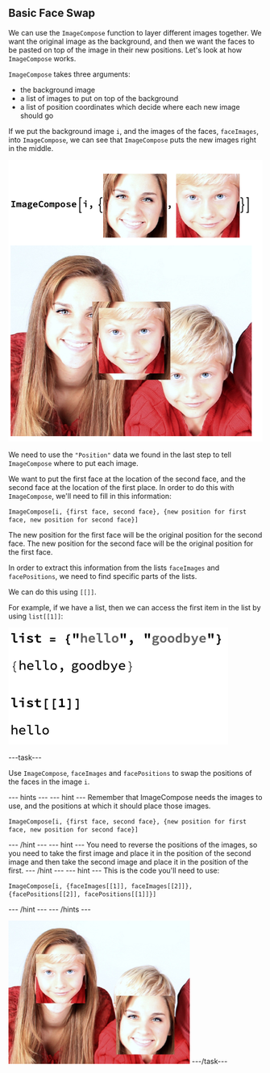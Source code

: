 ## Basic Face Swap

We can use the `ImageCompose` function to layer different images together. We want the original image as the background, and then we want the faces to be pasted on top of the image in their new positions. Let's look at how `ImageCompose` works.

`ImageCompose` takes three arguments:
+ the background image
+ a list of images to put on top of the background
+ a list of position coordinates which decide where each new image should go

If we put the background image `i`, and the images of the faces, `faceImages`, into `ImageCompose`, we can see that `ImageCompose` puts the new images right in the middle.

![ImageCompose](images/imagecompose2.png)

We need to use the `"Position"` data we found in the last step to tell `ImageCompose` where to put each image.

We want to put the first face at the location of the second face, and the second face at the location of the first place. In order to do this with `ImageCompose`, we'll need to fill in this information:

```
ImageCompose[i, {first face, second face}, {new position for first face, new position for second face}]
```
The new position for the first face will be the original position for the second face.
The new position for the second face will be the original position for the first face.

In order to extract this information from the lists `faceImages` and `facePositions`, we need to find specific parts of the lists.

We can do this using `[[]]`.

For example, if we have a list, then we can access the first item in the list by using `list[[1]]`:

![Parts of Lists](images/listpart.png)

---task---

Use `ImageCompose`, `faceImages` and `facePositions` to swap the positions of the faces in the image `i`.

--- hints ---
--- hint ---
Remember that ImageCompose needs the images to use, and the positions at which it should place those images.

```
ImageCompose[i, {first face, second face}, {new position for first face, new position for second face}]
```
--- /hint ---
--- hint ---
You need to reverse the positions of the images, so you need to take the first image and place it in the position of the second image and then take the second image and place it in the position of the first.
--- /hint ---
--- hint ---
This is the code you'll need to use:

```
ImageCompose[i, {faceImages[[1]], faceImages[[2]]}, {facePositions[[2]], facePositions[[1]]}]
```
--- /hint ---
--- /hints ---

![basic swap](images/basicswap2.png)
---/task---

